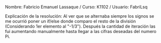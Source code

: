 Nombre: Fabricio Emanuel Lassaque / Curso: K1102 / Usuario: FabriLsq

Explicación de la resolución: Al ver que se alternaba siempre los signos se me ocurrió poner un if/else donde comparo el resto de la división (Considerando 1er elemento al "-1/3"). Después la cantidad de iteración las fui aumentando manualmente hasta llegar a las cifras deseadas del numero Pi. 
